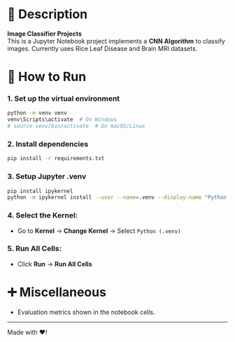 # 📌 Description  
**Image Classifier Projects**  
This is a Jupyter Notebook project implements a **CNN Algorithm** to classify images. Currently uses Rice Leaf Disease and Brain MRI datasets.   

# 🚀 How to Run  

### **1. Set up the virtual environment**  
```bash
python -m venv venv
venv\Scripts\activate  # On Windows
# source venv/bin/activate  # On macOS/Linux
```

### **2. Install dependencies**  
```bash
pip install -r requirements.txt
```

### **3. Setup Jupyter .venv**
```bash
pip install ipykernel
python -m ipykernel install --user --name=.venv --display-name "Python (.venv)"
```

### **4. Select the Kernel:**  
   - Go to **Kernel** -> **Change Kernel** -> Select `Python (.venv)`  
### **5. Run All Cells:**  
   - Click **Run** -> **Run All Cells**

# ➕ Miscellaneous  
- Evaluation metrics shown in the notebook cells. 

---  
Made with ❤️!
